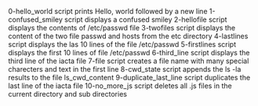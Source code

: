 0-hello_world script prints Hello, world followed by a new line
1-confused_smiley script displays a confused smiley
2-hellofile script displays the contents of /etc/passwd file 
3-twofiles script displays the content of the two file passwd and hosts from the etc directory
4-lastlines script displays the las 10 lines of the file /etc/passwd
5-firstlines script displays the first 10 lines of file /etc/passwd
6-third_line script displays the third line of the iacta file 
7-file script creates a file name with many special charecters and text in the first line 
8-cwd_state script appends the ls -la results to the file ls_cwd_content
9-duplicate_last_line script duplicates the last line of the iacta file
10-no_more_js script deletes all .js files in the current directory and sub directories
